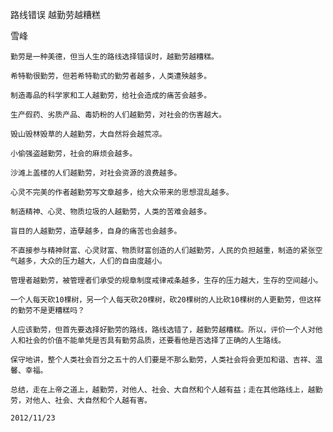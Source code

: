 路线错误 越勤劳越糟糕

雪峰


    勤劳是一种美德，但当人生的路线选择错误时，越勤劳越糟糕。

    希特勒很勤劳，但若希特勒式的勤劳者越多，人类遭殃越多。

    制造毒品的科学家和工人越勤劳，给社会造成的痛苦会越多。

    生产假药、劣质产品、毒奶粉的人们越勤劳，对社会的伤害越大。

    毁山毁林毁草的人越勤劳，大自然将会越荒凉。

    小偷强盗越勤劳，社会的麻烦会越多。

    沙滩上盖楼的人们越勤劳，对社会资源的浪费越多。

    心灵不完美的作者越勤劳写文章越多，给大众带来的思想混乱越多。

    制造精神、心灵、物质垃圾的人越勤劳，人类的苦难会越多。

    盲目的人越勤劳，造孽越多，自身的痛苦也会越多。

    不直接参与精神财富、心灵财富、物质财富创造的人们越勤劳，人民的负担越重，制造的紧张空气越多，大众的压力越大，人们的自由度越小。

    管理者越勤劳，被管理者们承受的规章制度戒律戒条越多，生存的压力越大，生存的空间越小。

    一个人每天砍10棵树，另一个人每天砍20棵树，砍20棵树的人比砍10棵树的人更勤劳，但这样的勤劳不是更糟糕吗？

    人应该勤劳，但首先要选择好勤劳的路线，路线选错了，越勤劳越糟糕。所以，评价一个人对他人和社会的价值不能单凭是否具有勤劳品质，还要看他是否选择了正确的人生路线。

    保守地讲，整个人类社会百分之五十的人们要是不那么勤劳，人类社会将会更加和谐、吉祥、温馨、幸福。

    总结，走在上帝之道上，越勤劳，对他人、社会、大自然和个人越有益；走在其他路线上，越勤劳，对他人、社会、大自然和个人越有害。

    2012/11/23



